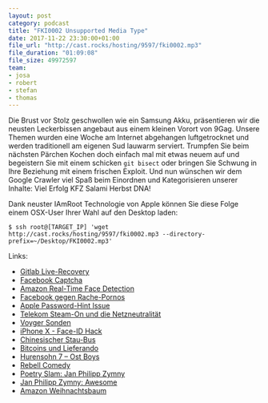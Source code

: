```yaml
---
layout: post
category: podcast
title: "FKI0002 Unsupported Media Type"
date: 2017-11-22 23:30:00+01:00
file_url: "http://cast.rocks/hosting/9597/fki0002.mp3"
file_duration: "01:09:08"
file_size: 49972597
team:
- josa
- robert
- stefan
- thomas
---
```


Die Brust vor Stolz geschwollen wie ein Samsung Akku, präsentieren wir die
neusten Leckerbissen angebaut aus einem kleinen Vorort von 9Gag. Unsere Themen
wurden eine Woche am Internet abgehangen luftgetrocknet und werden traditionell
am eigenen Sud lauwarm serviert. Trumpfen Sie beim nächsten Pärchen Kochen doch
einfach mal mit etwas neuem auf und begeistern Sie mit einem schicken `git
bisect` oder bringen Sie Schwung in Ihre Beziehung mit einem frischen Exploit.
Und nun wünschen wir dem Google Crawler viel Spaß beim Einordnen und
Kategorisieren unserer Inhalte: Viel Erfolg KFZ Salami Herbst DNA!

Dank neuster IAmRoot Technologie von Apple können Sie diese Folge einem OSX-User
Ihrer Wahl auf den Desktop laden:

`$ ssh root@[TARGET_IP] 'wget http://cast.rocks/hosting/9597/fki0002.mp3 ‐‐directory-prefix=~/Desktop/FKI0002.mp3'`

Links:

- [Gitlab Live-Recovery](https://www.youtube.com/watch?v=nc0hPGerSd4)
- [Facebook Captcha](https://www.heise.de/newsticker/meldung/Gegen-Bots-Facebook-Captcha-verlangt-Selfie-3904281.html)
- [Amazon Real-Time Face Detection](https://aws.amazon.com/de/about-aws/whats-new/2017/11/amazon-rekognition-announces-real-time-face-recognition-text-in-image-recognition-and-improved-face-detection/)
- [Facebook gegen Rache-Pornos](https://www.heise.de/newsticker/meldung/Facebook-will-Rachepornos-bekaempfen-mit-Nacktbildern-3884107.html)
- [Apple Password-Hint Issue](https://www.theregister.co.uk/2017/10/05/apple_patches_password_hint_bug_that_revealed_password/)
- [Telekom Steam-On und die Netzneutralität](https://www.golem.de/news/netzneutralitaet-warum-die-telekom-mit-stream-on-noch-scheitern-koennte-1710-130655.htmlxxx)
- [Voyger Sonden](https://de.wikipedia.org/wiki/Voyager-Sonden)
- [iPhone X - Face-ID Hack](https://www.heise.de/mac-and-i/meldung/iPhone-X-Vietnamesische-Sicherheitsforscher-umgehen-Face-ID-mit-Maske-3888659.htmlxxx)
- [Chinesischer Stau-Bus](http://www.sueddeutsche.de/auto/verkehr-ein-bus-der-ueber-autos-faehrt-1.3007356)
- [Bitcoins und Lieferando](https://www.lieferando.de/blog/mit-bitcoins-essen-bestellen/)
- [Hurensohn 7 – Ost Boys](https://www.youtube.com/watch?v=y8ViWPU09d4)
- [Rebell Comedy](http://www.rebellcomedy.net/)
- [Poetry Slam: Jan Philipp Zymny](https://de.wikipedia.org/wiki/Jan_Philipp_Zymny)
- [Jan Philipp Zymny: Awesome](https://www.youtube.com/watch?v=A39o5tePYCc)
- [Amazon Weihnachtsbaum](https://www.amazon.de/Amazon-Pflanzenservice-Echter-Weihnachtsbaum-Nordmanntanne/dp/B00PYH1U3K?th=1)
